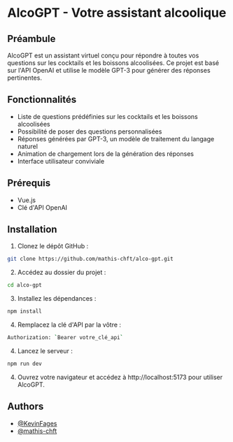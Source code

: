 
# AlcoGPT - Votre assistant alcoolique

## Préambule

AlcoGPT est un assistant virtuel conçu pour répondre à toutes vos questions sur les cocktails et les boissons alcoolisées. Ce projet est basé sur l'API OpenAI et utilise le modèle GPT-3 pour générer des réponses pertinentes.
## Fonctionnalités

- Liste de questions prédéfinies sur les cocktails et les boissons alcoolisées
- Possibilité de poser des questions personnalisées
- Réponses générées par GPT-3, un modèle de traitement du langage naturel
- Animation de chargement lors de la génération des réponses
- Interface utilisateur conviviale

## Prérequis

- Vue.js
- Clé d'API OpenAI

## Installation

1. Clonez le dépôt GitHub :

```bash
git clone https://github.com/mathis-chft/alco-gpt.git

```
2. Accédez au dossier du projet :

```bash
cd alco-gpt
```

3. Installez les dépendances :

```bash
npm install
```

4. Remplacez la clé d'API par la vôtre :

```bash
Authorization: `Bearer votre_clé_api`
```

4. Lancez le serveur :

```bash
npm run dev
```

4. Ouvrez votre navigateur et accédez à http://localhost:5173 pour utiliser AlcoGPT.




## Authors

- [@KevinFages](https://github.com/KevinFages)
- [@mathis-chft](https://github.com/mathis-chft)

